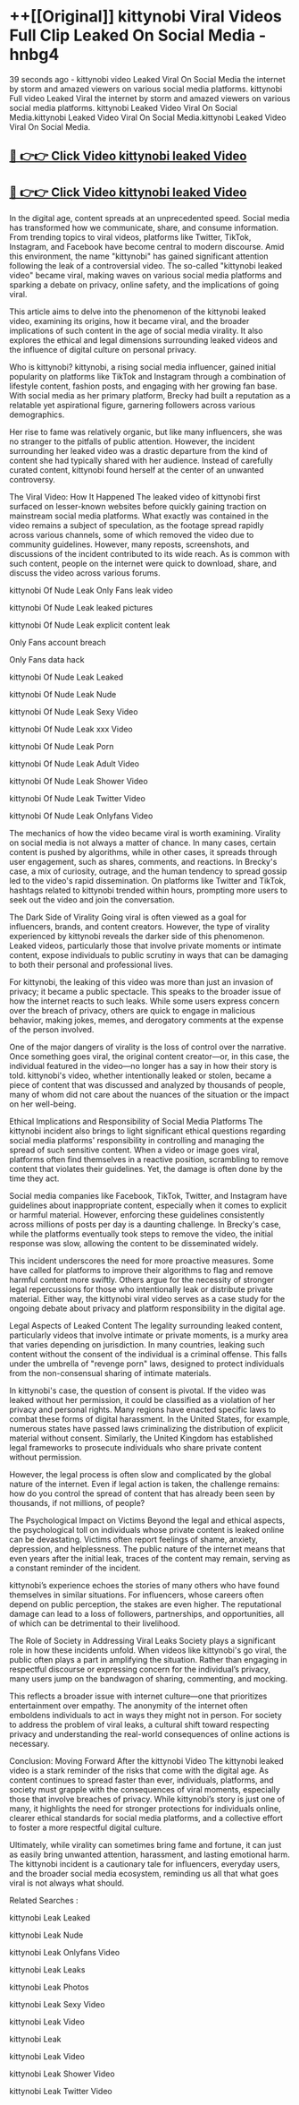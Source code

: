 # ++[[Original]] kittynobi Viral Videos Full Clip Leaked On Social Media - hnbg4<br>

39 seconds ago - kittynobi video Leaked Viral On Social Media the internet by storm and amazed viewers on various social media platforms.
kittynobi Full video Leaked Viral the internet by storm and amazed viewers on various social media platforms. kittynobi Leaked Video Viral On Social Media.kittynobi Leaked Video Viral On Social Media.kittynobi Leaked Video Viral On Social Media.<br>


## [🔴 👉👉 Click Video kittynobi leaked Video ](https://onlyclips.site?title=kittynobi&ref=git)

## [🔴 👉👉 Click Video kittynobi leaked Video ](https://onlyclips.site?title=kittynobi&ref=git)

In the digital age, content spreads at an unprecedented speed. Social media has transformed how we communicate, share, and consume information. From trending topics to viral videos, platforms like Twitter, TikTok, Instagram, and Facebook have become central to modern discourse. Amid this environment, the name "kittynobi" has gained significant attention following the leak of a controversial video. The so-called "kittynobi leaked video" became viral, making waves on various social media platforms and sparking a debate on privacy, online safety, and the implications of going viral.

This article aims to delve into the phenomenon of the kittynobi leaked video, examining its origins, how it became viral, and the broader implications of such content in the age of social media virality. It also explores the ethical and legal dimensions surrounding leaked videos and the influence of digital culture on personal privacy.

Who is kittynobi?
kittynobi, a rising social media influencer, gained initial popularity on platforms like TikTok and Instagram through a combination of lifestyle content, fashion posts, and engaging with her growing fan base. With social media as her primary platform, Brecky had built a reputation as a relatable yet aspirational figure, garnering followers across various demographics.

Her rise to fame was relatively organic, but like many influencers, she was no stranger to the pitfalls of public attention. However, the incident surrounding her leaked video was a drastic departure from the kind of content she had typically shared with her audience. Instead of carefully curated content, kittynobi found herself at the center of an unwanted controversy.

The Viral Video: How It Happened
The leaked video of kittynobi first surfaced on lesser-known websites before quickly gaining traction on mainstream social media platforms. What exactly was contained in the video remains a subject of speculation, as the footage spread rapidly across various channels, some of which removed the video due to community guidelines. However, many reposts, screenshots, and discussions of the incident contributed to its wide reach. As is common with such content, people on the internet were quick to download, share, and discuss the video across various forums.

kittynobi Of Nude Leak Only Fans leak video

kittynobi Of Nude Leak leaked pictures

kittynobi Of Nude Leak explicit content leak

Only Fans account breach

Only Fans data hack

kittynobi Of Nude Leak Leaked

kittynobi Of Nude Leak Nude

kittynobi Of Nude Leak Sexy Video

kittynobi Of Nude Leak xxx Video

kittynobi Of Nude Leak Porn

kittynobi Of Nude Leak Adult Video

kittynobi Of Nude Leak Shower Video

kittynobi Of Nude Leak Twitter Video

kittynobi Of Nude Leak Onlyfans Video

The mechanics of how the video became viral is worth examining. Virality on social media is not always a matter of chance. In many cases, certain content is pushed by algorithms, while in other cases, it spreads through user engagement, such as shares, comments, and reactions. In Brecky's case, a mix of curiosity, outrage, and the human tendency to spread gossip led to the video's rapid dissemination. On platforms like Twitter and TikTok, hashtags related to kittynobi trended within hours, prompting more users to seek out the video and join the conversation.

The Dark Side of Virality
Going viral is often viewed as a goal for influencers, brands, and content creators. However, the type of virality experienced by kittynobi reveals the darker side of this phenomenon. Leaked videos, particularly those that involve private moments or intimate content, expose individuals to public scrutiny in ways that can be damaging to both their personal and professional lives.

For kittynobi, the leaking of this video was more than just an invasion of privacy; it became a public spectacle. This speaks to the broader issue of how the internet reacts to such leaks. While some users express concern over the breach of privacy, others are quick to engage in malicious behavior, making jokes, memes, and derogatory comments at the expense of the person involved.

One of the major dangers of virality is the loss of control over the narrative. Once something goes viral, the original content creator—or, in this case, the individual featured in the video—no longer has a say in how their story is told. kittynobi's video, whether intentionally leaked or stolen, became a piece of content that was discussed and analyzed by thousands of people, many of whom did not care about the nuances of the situation or the impact on her well-being.

Ethical Implications and Responsibility of Social Media Platforms
The kittynobi incident also brings to light significant ethical questions regarding social media platforms' responsibility in controlling and managing the spread of such sensitive content. When a video or image goes viral, platforms often find themselves in a reactive position, scrambling to remove content that violates their guidelines. Yet, the damage is often done by the time they act.

Social media companies like Facebook, TikTok, Twitter, and Instagram have guidelines about inappropriate content, especially when it comes to explicit or harmful material. However, enforcing these guidelines consistently across millions of posts per day is a daunting challenge. In Brecky's case, while the platforms eventually took steps to remove the video, the initial response was slow, allowing the content to be disseminated widely.

This incident underscores the need for more proactive measures. Some have called for platforms to improve their algorithms to flag and remove harmful content more swiftly. Others argue for the necessity of stronger legal repercussions for those who intentionally leak or distribute private material. Either way, the kittynobi viral video serves as a case study for the ongoing debate about privacy and platform responsibility in the digital age.

Legal Aspects of Leaked Content
The legality surrounding leaked content, particularly videos that involve intimate or private moments, is a murky area that varies depending on jurisdiction. In many countries, leaking such content without the consent of the individual is a criminal offense. This falls under the umbrella of "revenge porn" laws, designed to protect individuals from the non-consensual sharing of intimate materials.

In kittynobi's case, the question of consent is pivotal. If the video was leaked without her permission, it could be classified as a violation of her privacy and personal rights. Many regions have enacted specific laws to combat these forms of digital harassment. In the United States, for example, numerous states have passed laws criminalizing the distribution of explicit material without consent. Similarly, the United Kingdom has established legal frameworks to prosecute individuals who share private content without permission.

However, the legal process is often slow and complicated by the global nature of the internet. Even if legal action is taken, the challenge remains: how do you control the spread of content that has already been seen by thousands, if not millions, of people?

The Psychological Impact on Victims
Beyond the legal and ethical aspects, the psychological toll on individuals whose private content is leaked online can be devastating. Victims often report feelings of shame, anxiety, depression, and helplessness. The public nature of the internet means that even years after the initial leak, traces of the content may remain, serving as a constant reminder of the incident.

kittynobi’s experience echoes the stories of many others who have found themselves in similar situations. For influencers, whose careers often depend on public perception, the stakes are even higher. The reputational damage can lead to a loss of followers, partnerships, and opportunities, all of which can be detrimental to their livelihood.

The Role of Society in Addressing Viral Leaks
Society plays a significant role in how these incidents unfold. When videos like kittynobi's go viral, the public often plays a part in amplifying the situation. Rather than engaging in respectful discourse or expressing concern for the individual’s privacy, many users jump on the bandwagon of sharing, commenting, and mocking.

This reflects a broader issue with internet culture—one that prioritizes entertainment over empathy. The anonymity of the internet often emboldens individuals to act in ways they might not in person. For society to address the problem of viral leaks, a cultural shift toward respecting privacy and understanding the real-world consequences of online actions is necessary.

Conclusion: Moving Forward After the kittynobi Video
The kittynobi leaked video is a stark reminder of the risks that come with the digital age. As content continues to spread faster than ever, individuals, platforms, and society must grapple with the consequences of viral moments, especially those that involve breaches of privacy. While kittynobi’s story is just one of many, it highlights the need for stronger protections for individuals online, clearer ethical standards for social media platforms, and a collective effort to foster a more respectful digital culture.

Ultimately, while virality can sometimes bring fame and fortune, it can just as easily bring unwanted attention, harassment, and lasting emotional harm. The kittynobi incident is a cautionary tale for influencers, everyday users, and the broader social media ecosystem, reminding us all that what goes viral is not always what should.

Related Searches :

kittynobi Leak Leaked

kittynobi Leak Nude

kittynobi Leak Onlyfans Video

kittynobi Leak Leaks

kittynobi Leak Photos

kittynobi Leak Sexy Video

kittynobi Leak Video

kittynobi Leak

kittynobi Leak Video

kittynobi Leak Shower Video

kittynobi Leak Twitter Video

